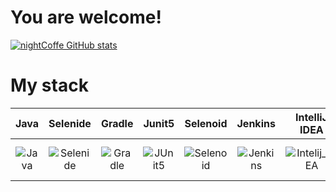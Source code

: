 # You are welcome!

[![nightCoffe GitHub stats](https://github-readme-stats.vercel.app/api?username=nightCoffe&show_icons=true&theme=radical)](https://github.com/nightCoffe/github-readme-stats)




# My stack


|              Java               | Selenide |                Gradle                 | Junit5 | Selenoid |             Jenkins             |               IntelliJ IDEA               |                Allure Report                |               Allure Testops                |             Telegram              |
|:-------------------------------:|:----:|:-------------------------------------:|:------:|:--------:|:-------------------------------:|:-----------------------------------------:|:-------------------------------------------:|:-------------------------------------------:|:---------------------------------:|
| ![Java](/images/Java.png) | ![Selenide](/images/Selenide.png) | ![Gradle](/images/Gradle.png) | ![JUnit5](/images/JUnit5.png) | ![Selenoid](/images/Selenoid.png) | ![Jenkins](/images/Jenkins.png) | ![Intelij_IDEA](/images/Intelij_IDEA.png) | ![Allure Report](/images/Allure_Report.png) | ![AllureTestOps](/images/AllureTestOps.png) | ![Telegram](/images/Telegram.png) |
